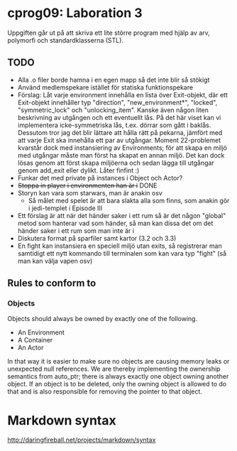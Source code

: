# cprog09: Laboration 3 #

Uppgiften går ut på att skriva ett lite större program med hjälp av arv,
polymorfi och standardklasserna (STL).

## TODO ##

* Alla .o filer borde hamna i en egen mapp så det inte blir så stökigt
* Använd medlemspekare istället för statiska funktionspekare
* Förslag: Låt varje environment innehålla en lista över Exit-objekt, där
  ett Exit-objekt innehåller typ "direction", "new_environment*", "locked", 
  "symmetric_lock" och "unlocking_item". Kanske även någon liten beskrivning
  av utgången och ett eventuellt lås. På det här viset kan vi implementera
  icke-symmetriska lås, t.ex. dörrar som gått i baklås. Dessutom tror jag det
  blir lättare att hålla rätt på pekarna, jämfört med att varje Exit ska
  innehålla ett par av utgångar. Moment 22-problemet kvarstår dock med 
  instansiering av Environments; för att skapa en miljö med utgångar måste
  man först ha skapat en annan miljö. Det kan dock lösas genom att först
  skapa miljöerna och sedan lägga till utgångar genom add_exit eller dylikt. 
      Låter finfint :)
* Funkar det med private på instances i Object och Actor?
* <del>Stoppa in player i environmenten han är i</del> DONE
* Storyn kan vara som starwars, man är anakin osv
  * Så målet med spelet är att bara slakta alla som finns, som anakin gör i jedi-templet i Episode III
* Ett förslag är att när det händer saker i ett rum så är det någon "global" metod som hanterar vad som händer, så man kan dissa det om det händer saker i ett rum som man inte är i
* Diskutera format på sparfiler samt kartor (3.2 och 3.3)
* En fight  kan instansiera en speciell miljö utan exits, så registrerar man samtidigt ett nytt kommando till terminalen som kan vara typ "fight" (så man kan välja vapen osv)


## Rules to conform to ##

### Objects ###

Objects should always be owned by exactly one of the following.

* An Environment 
* A Container
* An Actor

In that way it is easier to make sure no objects are causing memory leaks or
unexpected null references. We are thereby implementing the ownership semantics
from auto_ptr; there is always exactly one object owning another object. If an
object is to be deleted, only the owning object is allowed to do that and is
also responsible for removing the pointer to that object.



# Markdown syntax

http://daringfireball.net/projects/markdown/syntax
